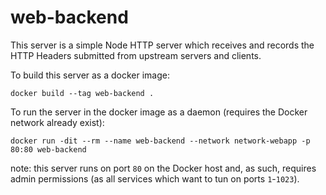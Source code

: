 # web-backend

This server is a simple Node HTTP server which receives and records the HTTP Headers submitted from upstream servers and clients.

To build this server as a docker image:
```
docker build --tag web-backend .
```

To run the server in the docker image as a daemon (requires the Docker network already exist):
```
docker run -dit --rm --name web-backend --network network-webapp -p 80:80 web-backend
```
note: this server runs on port `80` on the Docker host and, as such, requires admin permissions (as all services which want to tun on ports `1`-`1023`).
